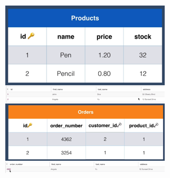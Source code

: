 ![Products table](image.png)
![Customers table](image-1.png)
![Orders Table](image-2.png)
![Inner Join](image-3.png)